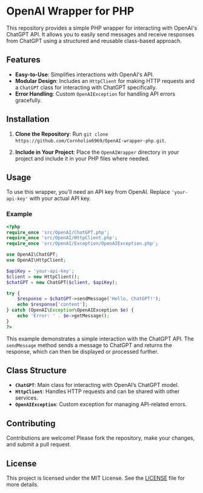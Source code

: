 
# OpenAI Wrapper for PHP

This repository provides a simple PHP wrapper for interacting with OpenAI's ChatGPT API. It allows you to easily send messages and receive responses from ChatGPT using a structured and reusable class-based approach.

## Features

- **Easy-to-Use**: Simplifies interactions with OpenAI's API.
- **Modular Design**: Includes an `HttpClient` for making HTTP requests and a `ChatGPT` class for interacting with ChatGPT specifically.
- **Error Handling**: Custom `OpenAIException` for handling API errors gracefully.

## Installation

1. **Clone the Repository**:
   Run `git clone https://github.com/Cornholio6969/OpenAI-wrapper-php.git`.

2. **Include in Your Project**:
   Place the `OpenAIWrapper` directory in your project and include it in your PHP files where needed.

## Usage

To use this wrapper, you’ll need an API key from OpenAI. Replace `'your-api-key'` with your actual API key.

### Example

```php
<?php
require_once 'src/OpenAI/ChatGPT.php';
require_once 'src/OpenAI/HttpClient.php';
require_once 'src/OpenAI/Exception/OpenAIException.php';

use OpenAI\ChatGPT;
use OpenAI\HttpClient;

$apiKey = 'your-api-key';
$client = new HttpClient();
$chatGPT = new ChatGPT($client, $apiKey);

try {
    $response = $chatGPT->sendMessage('Hello, ChatGPT!');
    echo $response['content'];
} catch (OpenAI\Exception\OpenAIException $e) {
    echo 'Error: ' . $e->getMessage();
}
?>
```

This example demonstrates a simple interaction with the ChatGPT API. The `sendMessage` method sends a message to ChatGPT and returns the response, which can then be displayed or processed further.

## Class Structure

- **`ChatGPT`**: Main class for interacting with OpenAI’s ChatGPT model.
- **`HttpClient`**: Handles HTTP requests and can be shared with other services.
- **`OpenAIException`**: Custom exception for managing API-related errors.

## Contributing

Contributions are welcome! Please fork the repository, make your changes, and submit a pull request.

## License

This project is licensed under the MIT License. See the [LICENSE](LICENSE) file for more details.